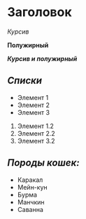 # Заголовок
*Курсив*

**Полужирный**

***Курсив и полужирный***

## *Списки*

* Элемент 1
* Элемент 2
* Элемент 3

1. Элемент 1.2
2. Элемент 2.2
3. Элемент 3.2

## ***Породы кошек:***

* Каракал
* Мейн-кун
* Бурма
* Манчкин
* Саванна